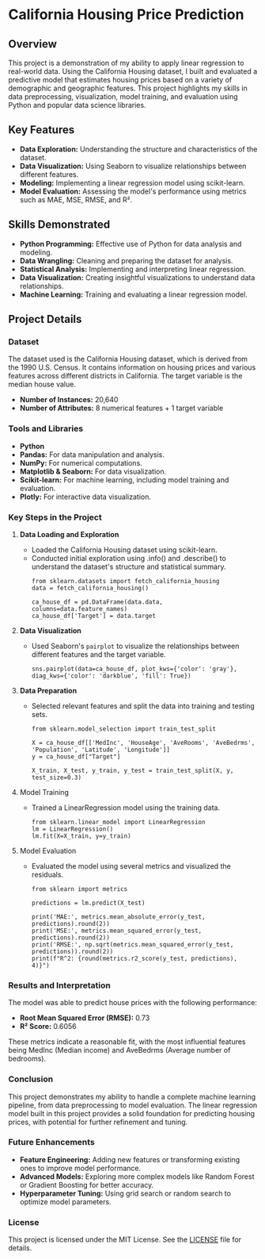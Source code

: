 # California Housing Price Prediction

## Overview

This project is a demonstration of my ability to apply linear regression to real-world data. Using the California Housing dataset, I built and evaluated a predictive model that estimates housing prices based on a variety of demographic and geographic features. This project highlights my skills in data preprocessing, visualization, model training, and evaluation using Python and popular data science libraries.

## Key Features

- **Data Exploration:** Understanding the structure and characteristics of the dataset.
- **Data Visualization:** Using Seaborn to visualize relationships between different features.
- **Modeling:** Implementing a linear regression model using scikit-learn.
- **Model Evaluation:** Assessing the model's performance using metrics such as MAE, MSE, RMSE, and R².

## Skills Demonstrated

- **Python Programming:** Effective use of Python for data analysis and modeling.
- **Data Wrangling:** Cleaning and preparing the dataset for analysis.
- **Statistical Analysis:** Implementing and interpreting linear regression.
- **Data Visualization:** Creating insightful visualizations to understand data relationships.
- **Machine Learning:** Training and evaluating a linear regression model.


## Project Details

### Dataset

The dataset used is the California Housing dataset, which is derived from the 1990 U.S. Census. It contains information on housing prices and various features across different districts in California. The target variable is the median house value.

- **Number of Instances:** 20,640
- **Number of Attributes:** 8 numerical features + 1 target variable

### Tools and Libraries

- **Python**
- **Pandas:** For data manipulation and analysis.
- **NumPy:** For numerical computations.
- **Matplotlib & Seaborn:** For data visualization.
- **Scikit-learn:** For machine learning, including model training and evaluation.
- **Plotly:** For interactive data visualization.

### Key Steps in the Project

1. **Data Loading and Exploration**
    - Loaded the California Housing dataset using scikit-learn.
    - Conducted initial exploration using .info() and .describe() to understand the dataset's structure and statistical summary.
      ````
      from sklearn.datasets import fetch_california_housing
      data = fetch_california_housing()

      ca_house_df = pd.DataFrame(data.data, columns=data.feature_names)
      ca_house_df['Target'] = data.target
      ````
      
2. **Data Visualization**

    - Used Seaborn's `pairplot` to visualize the relationships between different features and the target variable.

      ````
      sns.pairplot(data=ca_house_df, plot_kws={'color': 'gray'}, diag_kws={'color': 'darkblue', 'fill': True})
      ````
      
3. **Data Preparation**

    - Selected relevant features and split the data into training and testing sets.

      ````
      from sklearn.model_selection import train_test_split
      
      X = ca_house_df[['MedInc', 'HouseAge', 'AveRooms', 'AveBedrms', 'Population', 'Latitude', 'Longitude']]
      y = ca_house_df["Target"]
      
      X_train, X_test, y_train, y_test = train_test_split(X, y, test_size=0.3)
      ````
      
4. Model Training

    - Trained a LinearRegression model using the training data.

      ````
      from sklearn.linear_model import LinearRegression
      lm = LinearRegression()
      lm.fit(X=X_train, y=y_train)
      ````
5. Model Evaluation

    - Evaluated the model using several metrics and visualized the residuals.
      ````
      from sklearn import metrics
      
      predictions = lm.predict(X_test)
      
      print('MAE:', metrics.mean_absolute_error(y_test, predictions).round(2))
      print('MSE:', metrics.mean_squared_error(y_test, predictions).round(2))
      print('RMSE:', np.sqrt(metrics.mean_squared_error(y_test, predictions)).round(2))
      print(f"R^2: {round(metrics.r2_score(y_test, predictions), 4)}")
      ````

### Results and Interpretation
The model was able to predict house prices with the following performance:

- **Root Mean Squared Error (RMSE):** 0.73
- **R² Score:** 0.6056
  
These metrics indicate a reasonable fit, with the most influential features being MedInc (Median income) and AveBedrms (Average number of bedrooms).

### Conclusion
This project demonstrates my ability to handle a complete machine learning pipeline, from data preprocessing to model evaluation. The linear regression model built in this project provides a solid foundation for predicting housing prices, with potential for further refinement and tuning.

### Future Enhancements
- **Feature Engineering:** Adding new features or transforming existing ones to improve model performance.
- **Advanced Models:** Exploring more complex models like Random Forest or Gradient Boosting for better accuracy.
- **Hyperparameter Tuning:** Using grid search or random search to optimize model parameters.
### License
This project is licensed under the MIT License. See the [LICENSE](LICENSE) file for details.
